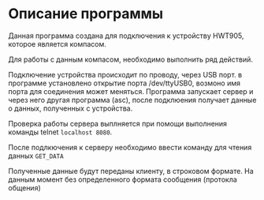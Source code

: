 # Описание программы
Данная программа создана для подключения к устройству HWT905, которое является компасом. 

Для работы с данным компасом, необходимо выполнить ряд действий. 

Подключение устройства происходит по проводу, через USB порт. в программе установлено открытие порта /dev/ttyUSB0,
 возмоно имя порта для соединения может меняться. Программа запускает сервер и через него другая программа (asc), после подклюения
 получает данные о данных, полученных с устройства. 

Проверка работы сервера выплняется при помощи выполнения команды telnet ```localhost 8080```. 

После подлкючения к серверу необходимо ввести команду для чтения данных ```GET_DATA``` 

Полученные данные будут переданы клиенту, в строковом формате. На данным момент без определенного формата сообщения (протокла общения) 
